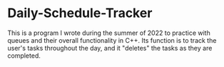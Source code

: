 # Daily-Schedule-Tracker

This is a program I wrote during the summer of 2022 to practice with queues and their overall functionality in C++. Its function is to track the user's tasks throughout the day, and it "deletes" the tasks as they are completed. 
